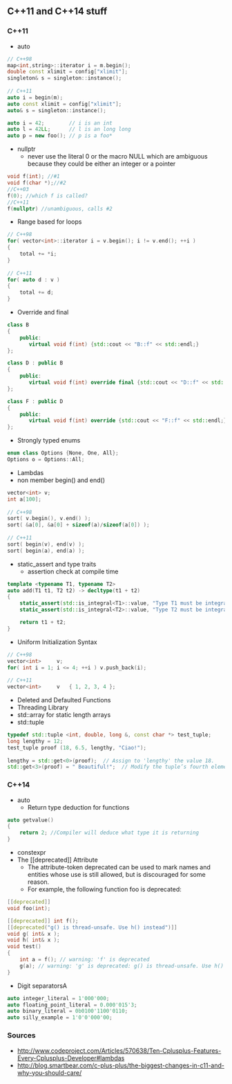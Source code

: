 ## C++11 and C++14 stuff

### C++11
- auto
```cpp
// C++98
map<int,string>::iterator i = m.begin();
double const xlimit = config["xlimit"];
singleton& s = singleton::instance();
 
// C++11
auto i = begin(m);
auto const xlimit = config["xlimit"];
auto& s = singleton::instance();

auto i = 42;        // i is an int
auto l = 42LL;      // l is an long long
auto p = new foo(); // p is a foo*
```
- nullptr
    - never use the literal 0 or the macro NULL which are ambiguous because they could be either an integer or a pointer
```cpp
void f(int); //#1
void f(char *);//#2
//C++03
f(0); //which f is called?
//C++11
f(nullptr) //unambiguous, calls #2
```
- Range based for loops
```cpp
// C++98
for( vector<int>::iterator i = v.begin(); i != v.end(); ++i ) 
{
    total += *i;
}
 
// C++11
for( auto d : v )
{
    total += d;
}
```
- Override and final
```cpp
class B 
{
    public:
       virtual void f(int) {std::cout << "B::f" << std::endl;}
};

class D : public B
{
    public:
       virtual void f(int) override final {std::cout << "D::f" << std::endl;}
};

class F : public D
{
    public:
       virtual void f(int) override {std::cout << "F::f" << std::endl;}
};
```
- Strongly typed enums
```cpp
enum class Options {None, One, All};
Options o = Options::All;
```
- Lambdas
- non member begin() and end()
```cpp
vector<int> v;
int a[100];
 
// C++98
sort( v.begin(), v.end() );
sort( &a[0], &a[0] + sizeof(a)/sizeof(a[0]) );
 
// C++11
sort( begin(v), end(v) );
sort( begin(a), end(a) );
```
- static_assert and type traits
    - assertion check at compile time
```cpp
template <typename T1, typename T2>
auto add(T1 t1, T2 t2) -> decltype(t1 + t2)
{
    static_assert(std::is_integral<T1>::value, "Type T1 must be integral");
    static_assert(std::is_integral<T2>::value, "Type T2 must be integral");

    return t1 + t2;
}
```
- Uniform Initialization Syntax
```cpp
// C++98
vector<int>     v;
for( int i = 1; i <= 4; ++i ) v.push_back(i);
 
// C++11
vector<int>     v   { 1, 2, 3, 4 };
```
- Deleted and Defaulted Functions
- Threading Library
- std::array for static length arrays
- std::tuple
```cpp
typedef std::tuple <int, double, long &, const char *> test_tuple;
long lengthy = 12;
test_tuple proof (18, 6.5, lengthy, "Ciao!");
 
lengthy = std::get<0>(proof);  // Assign to 'lengthy' the value 18.
std::get<3>(proof) = " Beautiful!";  // Modify the tuple’s fourth element.
```

### C++14
- auto
    - Return type deduction for functions
```cpp
auto getvalue()
{
    return 2; //Compiler will deduce what type it is returning
}
```
- constexpr
- The [[deprecated]] Attribute
    - The attribute-token deprecated can be used to mark names and entities whose use is still allowed, but is discouraged for some reason.
    - For example, the following function foo is deprecated:
```cpp
[[deprecated]]
void foo(int);

[[deprecated]] int f();
[[deprecated("g() is thread-unsafe. Use h() instead")]]
void g( int& x );
void h( int& x );
void test() 
{
    int a = f(); // warning: 'f' is deprecated
    g(a); // warning: 'g' is deprecated: g() is thread-unsafe. Use h() instead
}
```
- Digit separatorsA
```cpp
auto integer_literal = 1'000'000;
auto floating_point_literal = 0.000'015'3;
auto binary_literal = 0b0100'1100'0110;
auto silly_example = 1'0'0'000'00;
```








### Sources
- http://www.codeproject.com/Articles/570638/Ten-Cplusplus-Features-Every-Cplusplus-Developer#lambdas
- http://blog.smartbear.com/c-plus-plus/the-biggest-changes-in-c11-and-why-you-should-care/
